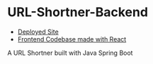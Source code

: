 # URL-Shortner-Backend

- [Deployed Site](https://url-shortener-ah.vercel.app/)
- [Frontend Codebase made with React](https://github.com/meep-morp/URL-Shortener-FrontEnd)

 A URL Shortner built with Java Spring Boot
